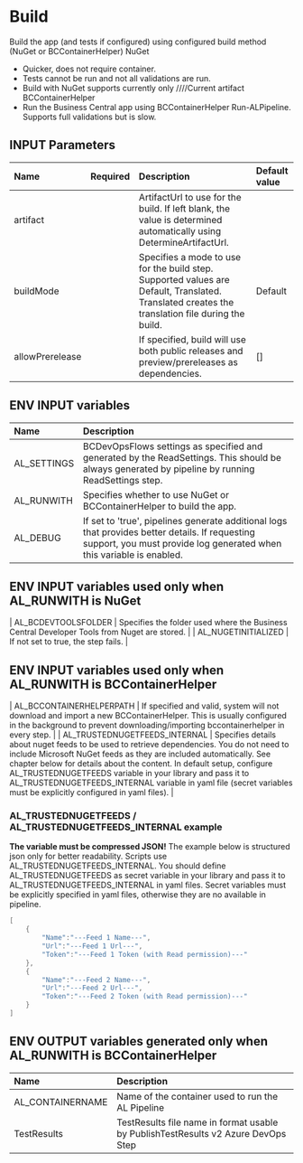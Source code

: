 # Build

Build the app (and tests if configured) using configured build method (NuGet or BCContainerHelper)
NuGet
 - Quicker, does not require container. 
 - Tests cannot be run and not all validations are run.
 - Build with NuGet supports currently only ////Current artifact
BCContainerHelper
 - Run the Business Central app using BCContainerHelper Run-ALPipeline. Supports full validations but is slow.

## INPUT Parameters

| Name | Required | Description | Default value |
| :-- | :-: | :-- | :-- |
| artifact | | ArtifactUrl to use for the build. If left blank, the value is determined automatically using DetermineArtifactUrl. |  |
| buildMode | | Specifies a mode to use for the build step. Supported values are Default, Translated. Translated creates the translation file during the build. | Default |
| allowPrerelease | | If specified, build will use both public releases and preview/prereleases as dependencies. | [] |

## ENV INPUT variables

| Name                  | Description |
| :--                   | :-- |
| AL_SETTINGS           | BCDevOpsFlows settings as specified and generated by the ReadSettings. This should be always generated by pipeline by running ReadSettings step. |
| AL_RUNWITH           | Specifies whether to use NuGet or BCContainerHelper to build the app. |
| AL_DEBUG | If set to 'true', pipelines generate additional logs that provides better details. If requesting support, you must provide log generated when this variable is enabled. |

## ENV INPUT variables used only when AL_RUNWITH is NuGet

| AL_BCDEVTOOLSFOLDER   | Specifies the folder used where the Business Central Developer Tools from Nuget are stored.   |
| AL_NUGETINITIALIZED   | If not set to true, the step fails. |

## ENV INPUT variables used only when AL_RUNWITH is BCContainerHelper

| AL_BCCONTAINERHELPERPATH | If specified and valid, system will not download and import a new BCContainerHelper. This is usually configured in the background to prevent downloading/importing bccontainerhelper in every step. |
| AL_TRUSTEDNUGETFEEDS_INTERNAL | Specifies details about nuget feeds to be used to retrieve dependencies. You do not need to include Microsoft NuGet feeds as they are included automatically. See chapter below for details about the content. In default setup, configure AL_TRUSTEDNUGETFEEDS variable in your library and pass it to AL_TRUSTEDNUGETFEEDS_INTERNAL variable in yaml file (secret variables must be explicitly configured in yaml files). |

### AL_TRUSTEDNUGETFEEDS / AL_TRUSTEDNUGETFEEDS_INTERNAL example

**The variable must be compressed JSON!** The example below is structured json only for better readability. Scripts use AL_TRUSTEDNUGETFEEDS_INTERNAL. You should define AL_TRUSTEDNUGETFEEDS as secret variable in your library and pass it to AL_TRUSTEDNUGETFEEDS_INTERNAL in yaml files. Secret variables must be explicitly specified in yaml files, otherwise they are no available in pipeline.

```powershell
[
    {
        "Name":"---Feed 1 Name---",
        "Url":"---Feed 1 Url---",
        "Token":"---Feed 1 Token (with Read permission)---"
    },
    {
        "Name":"---Feed 2 Name---",
        "Url":"---Feed 2 Url---",
        "Token":"---Feed 2 Token (with Read permission)---"
    }
]
```

## ENV OUTPUT variables generated only when AL_RUNWITH is BCContainerHelper

| Name              | Description                                                                       |
| :--               | :--                                                                               |
| AL_CONTAINERNAME  | Name of the container used to run the AL Pipeline                                 |
| TestResults       | TestResults file name in format usable by PublishTestResults v2 Azure DevOps Step |